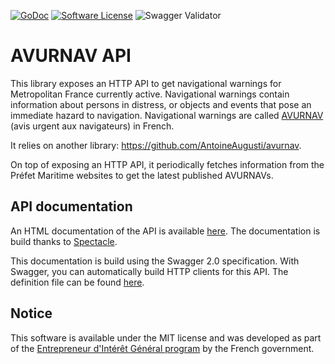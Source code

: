 [![GoDoc](https://img.shields.io/badge/godoc-reference-blue.svg?style=flat-square)](https://godoc.org/github.com/AntoineAugusti/avurnav-api)
[![Software License](https://img.shields.io/badge/License-MIT-orange.svg?style=flat-square)](https://github.com/AntoineAugusti/avurnav-api/blob/master/LICENSE.md)
![Swagger Validator](https://img.shields.io/swagger/valid/2.0/https/raw.githubusercontent.com/AntoineAugusti/avurnav-api/master/docs.yml.svg)


# AVURNAV API
This library exposes an HTTP API to get navigational warnings for Metropolitan France currently active. Navigational warnings contain information about persons in distress, or objects and events that pose an immediate hazard to navigation. Navigational warnings are called [AVURNAV](https://fr.wikipedia.org/wiki/Avis_urgent_aux_navigateurs) (avis urgent aux navigateurs) in French.

It relies on another library: https://github.com/AntoineAugusti/avurnav.

On top of exposing an HTTP API, it periodically fetches information from the Préfet Maritime websites to get the latest published AVURNAVs.

## API documentation
An HTML documentation of the API is available [here](https://antoineaugusti.github.io/avurnav-api/). The documentation is build thanks to [Spectacle](https://github.com/sourcey/spectacle).

This documentation is build using the Swagger 2.0 specification. With Swagger, you can automatically build HTTP clients for this API. The definition file can be found [here](https://github.com/AntoineAugusti/avurnav-api/blob/master/docs.yml).

## Notice
This software is available under the MIT license and was developed as part of the [Entrepreneur d'Intérêt Général program](https://entrepreneur-interet-general.etalab.gouv.fr) by the French government.
